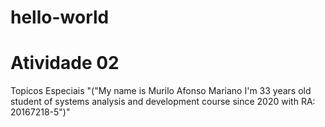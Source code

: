 # hello-world
# Atividade 02
Topicos Especiais "("My name is Murilo Afonso Mariano I'm 33 years old student of systems analysis and development course since 2020 with RA: 20167218-5")"
